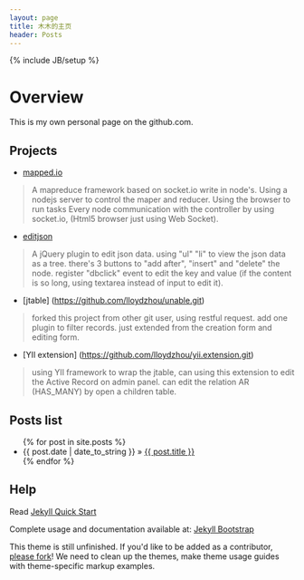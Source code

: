 ```yaml
---
layout: page
title: 木木的主页
header: Posts
---
```

{% include JB/setup %}

# Overview  

This is my own personal page on the github.com. 

## Projects 
* [mapped.io](https://github.com/lloydzhou/mapred.io.git )
> A mapreduce framework based on socket.io write in node's. 
> Using a nodejs server to control the maper and reducer. 
> Using the browser to run tasks 
> Every node communication with the controller by using socket.io, (Html5 browser just using Web Socket). 
* [editjson](https://github.com/lloydzhou/editjson.git ) 
> A jQuery plugin to edit json data.
> using "ul" "li" to view the json data as a tree.
> there's 3 buttons to "add after", "insert" and "delete" the node.
> register "dbclick" event to edit the key and value (if the content is so long, using textarea instead of input to edit it). 
* [jtable] (https://github.com/lloydzhou/unable.git) 
> forked this project from other git user, using restful request. 
> add one plugin to filter records. just extended from the creation form and editing form. 
* [YII extension] (https://github.com/lloydzhou/yii.extension.git) 
> using YII framework to wrap the jtable, can using this extension to edit the Active Record on admin panel. can edit the relation AR (HAS_MANY) by open a children table. 

## Posts list

<ul class="posts">
  {% for post in site.posts %}
    <li><span>{{ post.date | date_to_string }}</span> &raquo; <a href="{{ BASE_PATH }}{{ post.url }}">{{ post.title }}</a></li>
  {% endfor %}
</ul>


## Help
Read [Jekyll Quick Start](http://jekyllbootstrap.com/usage/jekyll-quick-start.html)

Complete usage and documentation available at: [Jekyll Bootstrap](http://jekyllbootstrap.com)

This theme is still unfinished. If you'd like to be added as a contributor, [please fork](http://github.com/plusjade/jekyll-bootstrap)!
We need to clean up the themes, make theme usage guides with theme-specific markup examples.


